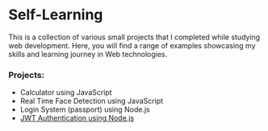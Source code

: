 # Self-Learning

This is a collection of various small projects that I completed while studying web development. Here, you will find a range of examples showcasing my skills and learning journey in Web technologies.

### Projects:

- Calculator using JavaScript
- Real Time Face Detection using JavaScript
- Login System (passport) using Node.js
- [JWT Authentication using Node.js](https://github.com/gitFerdo/Learning_code/tree/JWT_Authentication-Node.js)
